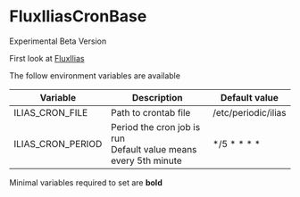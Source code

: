 # FluxIliasCronBase

Experimental Beta Version

First look at [FluxIlias](https://github.com/fluxapps/FluxIlias)

The follow environment variables are available

| Variable | Description | Default value |
| -------- | ----------- | ------------- |
| ILIAS_CRON_FILE | Path to crontab file | /etc/periodic/ilias |
| ILIAS_CRON_PERIOD | Period the cron job is run<br>Default value means every 5th minute | */5 * * * * |

Minimal variables required to set are **bold**
